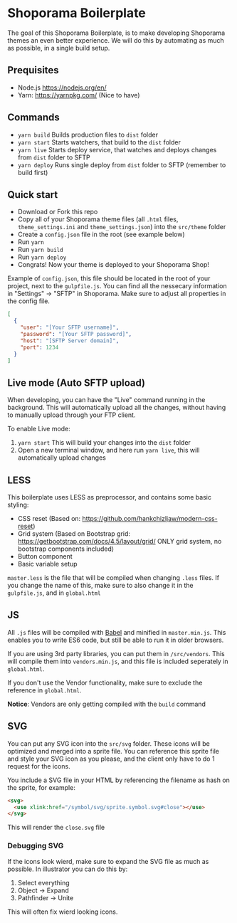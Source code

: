 # Shoporama Boilerplate

The goal of this Shoporama Boilerplate, is to make developing Shoporama themes an even better experience.
We will do this by automating as much as possible, in a single build setup.

## Prequisites

- Node.js https://nodejs.org/en/
- Yarn: https://yarnpkg.com/ (Nice to have)

## Commands

- `yarn build` Builds production files to `dist` folder
- `yarn start` Starts watchers, that build to the `dist` folder
- `yarn live` Starts deploy service, that watches and deploys changes from `dist` folder to SFTP
- `yarn deploy` Runs single deploy from `dist` folder to SFTP (remember to build first)

## Quick start

- Download or Fork this repo
- Copy all of your Shoporama theme files (all `.html` files, `theme_settings.ini` and `theme_settings.json`) into the `src/theme` folder
- Create a `config.json` file in the root (see example below)
- Run `yarn`
- Run `yarn build`
- Run `yarn deploy`
- Congrats! Now your theme is deployed to your Shoporama Shop!

Example of `config.json`, this file should be located in the root of your project, next to the `gulpfile.js`.
You can find all the nessecary information in "Settings" -> "SFTP" in Shoporama.
Make sure to adjust all properties in the config file.

```json
[
  {
    "user": "[Your SFTP username]",
    "password": "[Your SFTP password]",
    "host": "[SFTP Server domain]",
    "port": 1234
  }
]
```

## Live mode (Auto SFTP upload)

When developing, you can have the "Live" command running in the background.
This will automatically upload all the changes, without having to manually upload through your FTP client.

To enable Live mode:

1. `yarn start` This will build your changes into the `dist` folder
2. Open a new terminal window, and here run `yarn live`, this will automatically upload changes

## LESS

This boilerplate uses LESS as preprocessor, and contains some basic styling:

- CSS reset (Based on: https://github.com/hankchizljaw/modern-css-reset)
- Grid system (Based on Bootstrap grid: https://getbootstrap.com/docs/4.5/layout/grid/ ONLY grid system, no bootstrap components included)
- Button component
- Basic variable setup

`master.less` is the file that will be compiled when changing `.less` files. If you change the name of this, make sure to also change it in the `gulpfile.js`, and in `global.html`

## JS

All `.js` files will be compiled with [Babel](https://babeljs.io/) and minified in `master.min.js`.
This enables you to write ES6 code, but still be able to run it in older browsers.

If you are using 3rd party libraries, you can put them in `/src/vendors`. This will compile them into `vendors.min.js`, and this file is included seperately in `global.html`.

If you don't use the Vendor functionality, make sure to exclude the reference in `global.html`.

**Notice**: Vendors are only getting compiled with the `build` command

## SVG

You can put any SVG icon into the `src/svg` folder. These icons will be optimized and merged into a sprite file.
You can reference this sprite file and style your SVG icon as you please, and the client only have to do 1 request for the icons.

You include a SVG file in your HTML by referencing the filename as hash on the sprite, for example:

```html
<svg>
  <use xlink:href="/symbol/svg/sprite.symbol.svg#close"></use>
</svg>
```

This will render the `close.svg` file

### Debugging SVG

If the icons look wierd, make sure to expand the SVG file as much as possible.
In illustrator you can do this by:

1. Select everything
2. Object -> Expand
3. Pathfinder -> Unite

This will often fix wierd looking icons.
